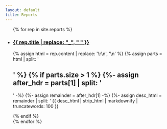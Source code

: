 ```yaml
---
layout: default
title: Reports
---
```


<ul class="report-list">
{% for rep in site.reports %}
  <li class="report-item">
    <h3 class="report-title">
      <a href="{{ rep.url | relative_url }}">
        {{ rep.title | replace: "_", " " }}
      </a>
    </h3>
    {% assign html         = rep.content | replace: '\r\n', '\n' %}
    {% assign parts        = html | split: '<h2 id="1-motivation-of-the-paper">' %}
    {% if parts.size > 1 %}
      {%- assign after_hdr = parts[1] | split: '</h2>' -%}
      {%- assign remainder = after_hdr[1] -%}
      {%- assign desc_html = remainder | split: '<h2' | first -%}
      <p class="report-description">
        {{ desc_html | strip_html | markdownify | truncatewords: 100 }}
      </p>
    {% endif %}
  </li>
{% endfor %}
</ul>
